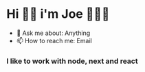 # Hi 👋🏻 i'm Joe 🧑🏻‍💻

- 💬 Ask me about: Anything
- 📫 How to reach me: Email

### I like to work with node, next and react
